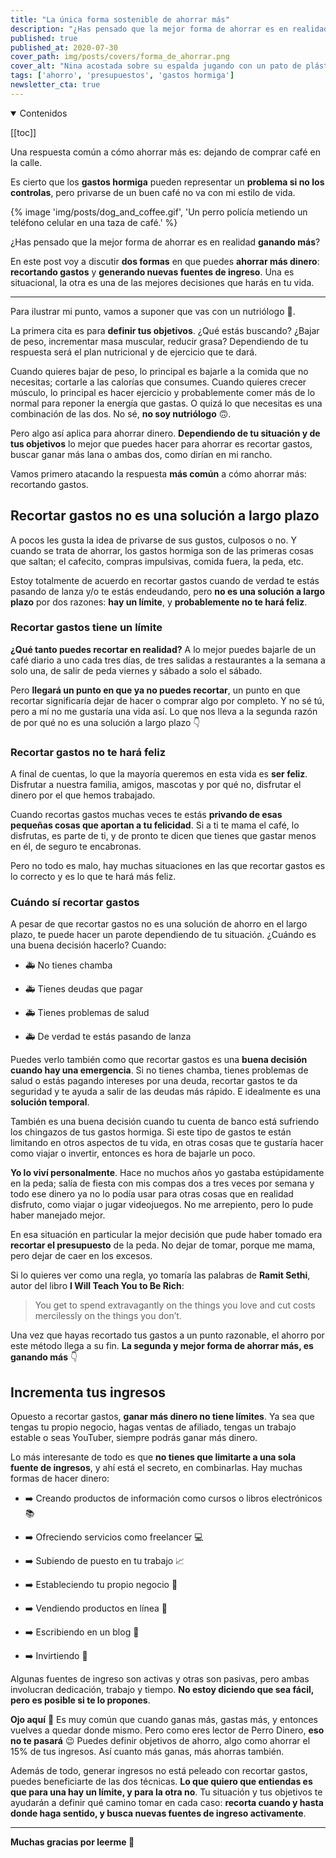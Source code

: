 ```yaml
---
title: "La única forma sostenible de ahorrar más"
description: "¿Has pensado que la mejor forma de ahorrar es en realidad ganando más?"
published: true
published_at: 2020-07-30
cover_path: img/posts/covers/forma_de_ahorrar.png
cover_alt: "Nina acostada sobre su espalda jugando con un pato de plástico amarillo"
tags: ['ahorro', 'presupuestos', 'gastos hormiga']
newsletter_cta: true
---
```


<details open>
  <summary>
    Contenidos
  </summary>

  [[toc]]

</details>

Una respuesta común a cómo ahorrar más es: dejando de comprar café en la calle.

Es cierto que los **gastos hormiga** pueden representar un **problema si no los controlas**, pero privarse de un buen café no va con mi estilo de vida.

{% image 'img/posts/dog_and_coffee.gif', 'Un perro policía metiendo un teléfono celular en una taza de café.' %}

¿Has pensado que la mejor forma de ahorrar es en realidad **ganando más**?

En este post voy a discutir **dos formas** en que puedes **ahorrar más dinero**: **recortando gastos** y **generando nuevas fuentes de ingreso**. Una es situacional, la otra es una de las mejores decisiones que harás en tu vida.

***

Para ilustrar mi punto, vamos a suponer que vas con un nutriólogo 🍎.

La primera cita es para **definir tus objetivos**. ¿Qué estás buscando? ¿Bajar de peso, incrementar masa muscular, reducir grasa? Dependiendo de tu respuesta será el plan nutricional y de ejercicio que te dará.

Cuando quieres bajar de peso, lo principal es bajarle a la comida que no necesitas; cortarle a las calorías que consumes. Cuando quieres crecer músculo, lo principal es hacer ejercicio y probablemente comer más de lo normal para reponer la energía que gastas. O quizá lo que necesitas es una combinación de las dos. No sé, **no soy nutriólogo** 🙃.

Pero algo así aplica para ahorrar dinero. **Dependiendo de tu situación y de tus objetivos** lo mejor que puedes hacer para ahorrar es recortar gastos, buscar ganar más lana o ambas dos, como dirían en mi rancho.

Vamos primero atacando la respuesta **más común** a cómo ahorrar más: recortando gastos.

## Recortar gastos no es una solución a largo plazo

A pocos les gusta la idea de privarse de sus gustos, culposos o no. Y cuando se trata de ahorrar, los gastos hormiga son de las primeras cosas que saltan; el cafecito, compras impulsivas, comida fuera, la peda, etc.

Estoy totalmente de acuerdo en recortar gastos cuando de verdad te estás pasando de lanza y/o te estás endeudando, pero **no es una solución a largo plazo** por dos razones: **hay un límite**, y **probablemente no te hará feliz**.

### Recortar gastos tiene un límite

**¿Qué tanto puedes recortar en realidad?** A lo mejor puedes bajarle de un café diario a uno cada tres días, de tres salidas a restaurantes a la semana a solo una, de salir de peda viernes y sábado a solo el sábado.

Pero **llegará un punto en que ya no puedes recortar**, un punto en que recortar significaría dejar de hacer o comprar algo por completo. Y no sé tú, pero a mí no me gustaría una vida así. Lo que nos lleva a la segunda razón de por qué no es una solución a largo plazo 👇

### Recortar gastos no te hará feliz

A final de cuentas, lo que la mayoría queremos en esta vida es **ser feliz**. Disfrutar a nuestra familia, amigos, mascotas y por qué no, disfrutar el dinero por el que hemos trabajado.

Cuando recortas gastos muchas veces te estás **privando de esas pequeñas cosas que aportan a tu felicidad**. Si a ti te mama el café, lo disfrutas, es parte de ti, y de pronto te dicen que tienes que gastar menos en él, de seguro te encabronas.

Pero no todo es malo, hay muchas situaciones en las que recortar gastos es lo correcto y es lo que te hará más feliz.

### Cuándo sí recortar gastos

A pesar de que recortar gastos no es una solución de ahorro en el largo plazo, te puede hacer un parote dependiendo de tu situación. ¿Cuándo es una buena decisión hacerlo? Cuando:

- 🚑 No tienes chamba

- 🚑 Tienes deudas que pagar

- 🚑 Tienes problemas de salud

- 🚑 De verdad te estás pasando de lanza

Puedes verlo también como que recortar gastos es una **buena decisión cuando hay una emergencia**. Si no tienes chamba, tienes problemas de salud o estás pagando intereses por una deuda, recortar gastos te da seguridad y te ayuda a salir de las deudas más rápido. E idealmente es una **solución temporal**.

También es una buena decisión cuando tu cuenta de banco está sufriendo los chingazos de tus gastos hormiga. Si este tipo de gastos te están limitando en otros aspectos de tu vida, en otras cosas que te gustaría hacer como viajar o invertir, entonces es hora de bajarle un poco.

**Yo lo viví personalmente**. Hace no muchos años yo gastaba estúpidamente en la peda; salía de fiesta con mis compas dos a tres veces por semana y todo ese dinero ya no lo podía usar para otras cosas que en realidad disfruto, como viajar o jugar videojuegos. No me arrepiento, pero lo pude haber manejado mejor.

En esa situación en particular la mejor decisión que pude haber tomado era **recortar el presupuesto** de la peda. No dejar de tomar, porque me mama, pero dejar de caer en los excesos.

Si lo quieres ver como una regla, yo tomaría las palabras de **Ramit Sethi**, autor del libro **I Will Teach You to Be Rich**:

> You get to spend extravagantly on the things you love and cut costs mercilessly on the things you don’t.

Una vez que hayas recortado tus gastos a un punto razonable, el ahorro por este método llega a su fin. **La segunda y mejor forma de ahorrar más, es ganando más** 👇

## Incrementa tus ingresos

Opuesto a recortar gastos, **ganar más dinero no tiene límites**. Ya sea que tengas tu propio negocio, hagas ventas de afiliado, tengas un trabajo estable o seas YouTuber, siempre podrás ganar más dinero.

Lo más interesante de todo es que **no tienes que limitarte a una sola fuente de ingresos**, y ahí está el secreto, en combinarlas. Hay muchas formas de hacer dinero:

- ➡️ Creando productos de información como cursos o libros electrónicos 📚

- ➡️ Ofreciendo servicios como freelancer 💻

- ➡️ Subiendo de puesto en tu trabajo 📈

- ➡️ Estableciendo tu propio negocio 💼

- ➡️ Vendiendo productos en línea 🧩

- ➡️ Escribiendo en un blog 📝

- ➡️ Invirtiendo 💸

Algunas fuentes de ingreso son activas y otras son pasivas, pero ambas involucran dedicación, trabajo y tiempo. **No estoy diciendo que sea fácil, pero es posible si te lo propones**.

**Ojo aquí** 👀 Es muy común que cuando ganas más, gastas más, y entonces vuelves a quedar donde mismo. Pero como eres lector de Perro Dinero, **eso no te pasará** 😉 Puedes definir objetivos de ahorro, algo como ahorrar el 15% de tus ingresos. Así cuanto más ganas, más ahorras también.

Además de todo, generar ingresos no está peleado con recortar gastos, puedes beneficiarte de las dos técnicas. **Lo que quiero que entiendas es que para una hay un límite, y para la otra no**. Tu situación y tus objetivos te ayudarán a definir qué camino tomar en cada caso: **recorta cuando y hasta donde haga sentido, y busca nuevas fuentes de ingreso activamente**.

***

**Muchas gracias por leerme 💛**
